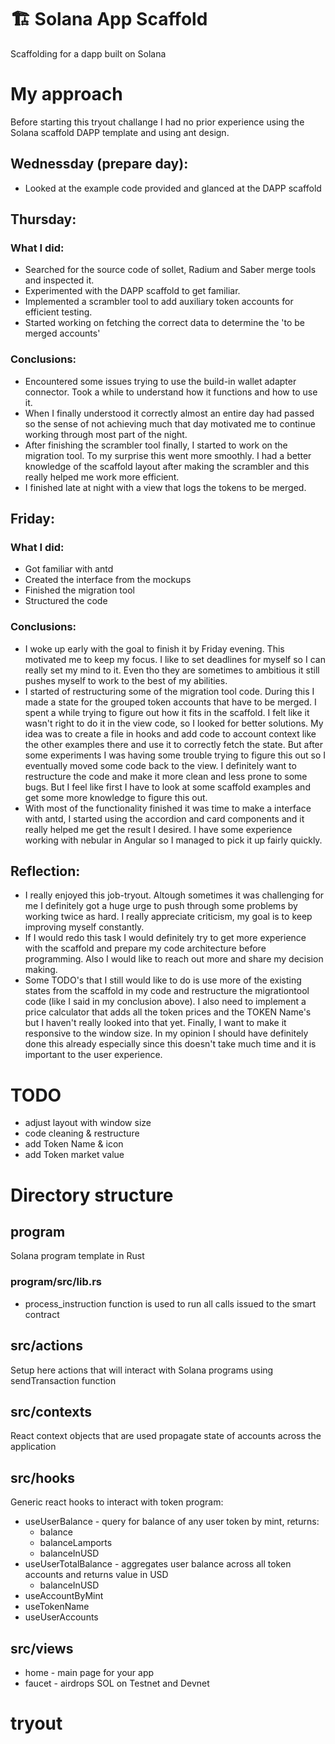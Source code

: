 # 🏗 Solana App Scaffold
Scaffolding for a dapp built on Solana

# My approach
Before starting this tryout challange I had no prior experience using the Solana scaffold DAPP template and using ant design.

## Wednessday (prepare day): 
- Looked at the example code provided and glanced at the DAPP scaffold

## Thursday:

### What I did:
- Searched for the source code of sollet, Radium and Saber merge tools and inspected it.
- Experimented with the DAPP scaffold to get familiar.
- Implemented a scrambler tool to add auxiliary token accounts for efficient testing.
- Started working on fetching the correct data to determine the 'to be merged accounts'

### Conclusions:
- Encountered some issues trying to use the build-in wallet adapter connector. Took a while to understand how it functions and how to use it.
- When I finally understood it correctly almost an entire day had passed so the sense of not achieving much that day motivated me to continue working through most part of the night.
- After finishing the scrambler tool finally, I started to work on the migration tool. To my surprise this went more smoothly. I had a better knowledge of the scaffold layout after making the scrambler and this really helped me work more efficient.
- I finished late at night with a view that logs the tokens to be merged.

## Friday:

### What I did:
- Got familiar with antd
- Created the interface from the mockups
- Finished the migration tool
- Structured the code 
    
### Conclusions:
- I woke up early with the goal to finish it by Friday evening. This motivated me to keep my focus. I like to set deadlines for myself so I can really set my mind to it. Even tho they are sometimes to ambitious it still pushes myself to work to the best of my abilities.
- I started of restructuring some of the migration tool code. During this I made a state for the grouped token accounts that have to be merged. I spent a while trying to figure out how it fits in the scaffold. I felt like it wasn't right to do it in the view code, so I looked for better solutions. My idea was to create a file in hooks and add code to account context like the other examples there and use it to correctly fetch the state. But after some experiments I was having some trouble trying to figure this out so I eventually moved some code back to the view. I definitely want to restructure the code and make it more clean and less prone to some bugs. But I feel like first I have to look at some scaffold examples and get some more knowledge to figure this out.
- With most of the functionality finished it was time to make a interface with antd, I started using the accordion and card components and it really helped me get the result I desired. I have some experience working with nebular in Angular so I managed to pick it up fairly quickly.

## Reflection:
- I really enjoyed this job-tryout. Altough sometimes it was challenging for me I definitely got a huge urge to push through some problems by working twice as hard. I really appreciate criticism, my goal is to keep improving myself constantly.
- If I would redo this task I would definitely try to get more experience with the scaffold and prepare my code architecture before programming. Also I would like to reach out more and share my decision making.
- Some TODO's that I still would like to do is use more of the existing states from the scaffold in my code and restructure the migrationtool code (like I said in my conclusion above). I also need to implement a price calculator that adds all the token prices and the TOKEN Name's but I haven't really looked into that yet. Finally, I want to make it responsive to the window size. In my opinion I should have definitely done this already especially since this doesn't take much time and it is important to the user experience. 



# TODO
- adjust layout with window size
- code cleaning & restructure
- add Token Name & icon
- add Token market value

# Directory structure

## program

Solana program template in Rust

### program/src/lib.rs
* process_instruction function is used to run all calls issued to the smart contract

## src/actions

Setup here actions that will interact with Solana programs using sendTransaction function

## src/contexts

React context objects that are used propagate state of accounts across the application

## src/hooks

Generic react hooks to interact with token program:
* useUserBalance - query for balance of any user token by mint, returns:
    - balance
    - balanceLamports
    - balanceInUSD
* useUserTotalBalance - aggregates user balance across all token accounts and returns value in USD
    - balanceInUSD
* useAccountByMint
* useTokenName
* useUserAccounts

## src/views

* home - main page for your app
* faucet - airdrops SOL on Testnet and Devnet
# tryout

